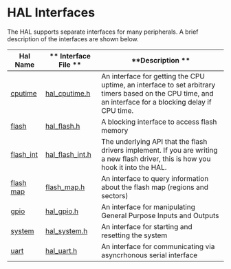 
# HAL Interfaces

The HAL supports separate interfaces for many peripherals.  A brief
description of the interfaces are shown below.


| **Hal Name** | ** Interface File ** | **Description ** |
|--------------|----------------------|------------------|
| [cputime](hal_cputime/hal_cpu_timer.md)      |  [hal_cputime.h](https://github.com/apache/incubator-mynewt-larva/blob/master/hw/hal/include/hal/hal_cputime.h)       | An interface for getting the CPU uptime, an interface to set arbitrary timers based on the CPU time, and an interface for a blocking delay if CPU time.
| [flash](hal_flash/hal_flash.md)        |  [hal_flash.h](https://github.com/apache/incubator-mynewt-larva/blob/master/hw/hal/include/hal/hal_flash.h)         | A blocking interface to access flash memory
| [flash_int](hal_flash/hal_flash_int.md)    |  [hal_flash_int.h](https://github.com/apache/incubator-mynewt-larva/blob/master/hw/hal/include/hal/hal_flash_int.h)     | The underlying API that the flash drivers implement.  If you are writing a new flash driver, this is how you hook it into the HAL.
| [flash map](hal_flash/hal_flash_map.md)    |  [flash_map.h](https://github.com/apache/incubator-mynewt-larva/blob/master/hw/hal/include/hal/flash_map.h)         | An interface to query information about the flash map (regions and sectors) 
| [gpio](hal_gpio/hal_gpio.md)         |  [hal_gpio.h](https://github.com/apache/incubator-mynewt-larva/blob/master/hw/hal/include/hal/hal_gpio.h)          |  An interface for manipulating General Purpose Inputs and Outputs
| [system](hal_system/hal_sys.md)       |  [hal_system.h](https://github.com/apache/incubator-mynewt-larva/blob/master/hw/hal/include/hal/hal_system.h)      | An interface for starting and resetting the system
| [uart](hal_uart/hal_uart.md)         |  [hal_uart.h](https://github.com/apache/incubator-mynewt-larva/blob/master/hw/hal/include/hal/hal_uart.h)         | An interface for communicating via asyncrhonous serial interface 


